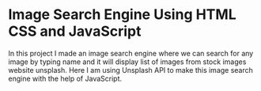 # Image Search Engine Using HTML CSS and JavaScript
 In this project I made an image search engine where we can search for any image by typing name and it will display list of images from stock images website unsplash. Here I am using Unsplash API to make this image search engine with the help of JavaScript.
